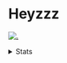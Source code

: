 # Heyzzz  

[![.](https://skillicons.dev/icons?i=ts,nextjs,nestjs,mongodb)](https://skillicons.dev)  

<details>
<summary>Stats</summary
<!--START_SECTION:waka-->

```txt
JavaScript   22 mins         ████████████░░░░░░░░░░░░░   48.20 %
Other        12 mins         ██████▒░░░░░░░░░░░░░░░░░░   25.97 %
TypeScript   12 mins         ██████▒░░░░░░░░░░░░░░░░░░   25.83 %
```

<!--END_SECTION:waka-->
</details>
